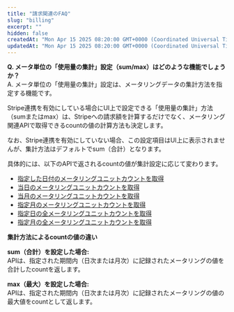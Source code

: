 ```yaml
---
title: "請求関連のFAQ"
slug: "billing"
excerpt: ""
hidden: false
createdAt: "Mon Apr 15 2025 08:20:00 GMT+0000 (Coordinated Universal Time)"
updatedAt: "Mon Apr 15 2025 08:20:00 GMT+0000 (Coordinated Universal Time)"
---
```


**Q. メータ単位の「使用量の集計」設定（sum/max）はどのような機能でしょうか？**  
A. メータ単位の「使用量の集計」設定は、メータリングデータの集計方法を指定する機能です。

Stripe連携を有効にしている場合にUI上で設定できる「使用量の集計」方法（sumまたはmax）は、Stripeへの請求額を計算するだけでなく、メータリング関連APIで取得できるcountの値の計算方法も決定します。

なお、Stripe連携を有効にしていない場合、この設定項目はUI上に表示されませんが、集計方法はデフォルトでsum（合計）となります。

具体的には、以下のAPIで返されるcountの値が集計設定に応じて変わります。

- [指定した日付のメータリングユニットカウントを取得](/docs/reference/pricing-api#tag/metering/operation/GetMeteringUnitDateCountByTenantIdAndUnitNameAndDate)  
- [当日のメータリングユニットカウントを取得](/docs/reference/pricing-api#tag/metering/operation/GetMeteringUnitDateCountByTenantIdAndUnitNameToday)  
- [当月のメータリングユニットカウントを取得](/docs/reference/pricing-api#tag/metering/operation/GetMeteringUnitMonthCountByTenantIdAndUnitNameThisMonth)  
- [指定月のメータリングユニットカウントを取得](/docs/reference/pricing-api#tag/metering/operation/GetMeteringUnitMonthCountByTenantIdAndUnitNameAndMonth)  
- [指定日の全メータリングユニットカウントを取得](/docs/reference/pricing-api#tag/metering/operation/GetMeteringUnitDateCountsByTenantIdAndDate)  
- [指定月の全メータリングユニットカウントを取得](/docs/reference/pricing-api#tag/metering/operation/GetMeteringUnitMonthCountsByTenantIdAndMonth)  

**集計方法によるcountの値の違い**

**sum（合計）を設定した場合:**  
APIは、指定された期間内（日次または月次）に記録されたメータリングの値を合計したcountを返します。

**max（最大）を設定した場合:**  
APIは、指定された期間内（日次または月次）に記録されたメータリングの値の最大値をcountとして返します。
